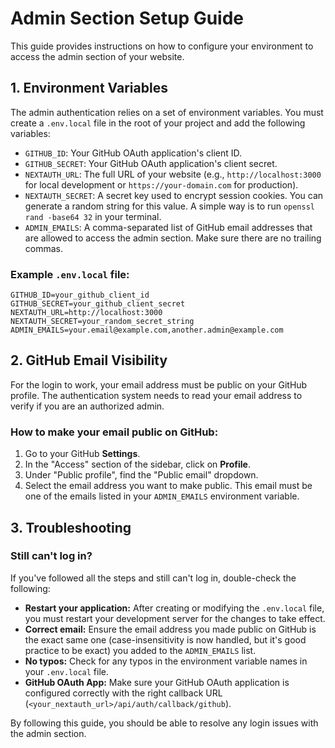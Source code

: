 # Admin Section Setup Guide

This guide provides instructions on how to configure your environment to access the admin section of your website.

## 1. Environment Variables

The admin authentication relies on a set of environment variables. You must create a `.env.local` file in the root of your project and add the following variables:

-   `GITHUB_ID`: Your GitHub OAuth application's client ID.
-   `GITHUB_SECRET`: Your GitHub OAuth application's client secret.
-   `NEXTAUTH_URL`: The full URL of your website (e.g., `http://localhost:3000` for local development or `https://your-domain.com` for production).
-   `NEXTAUTH_SECRET`: A secret key used to encrypt session cookies. You can generate a random string for this value. A simple way is to run `openssl rand -base64 32` in your terminal.
-   `ADMIN_EMAILS`: A comma-separated list of GitHub email addresses that are allowed to access the admin section. Make sure there are no trailing commas.

### Example `.env.local` file:

```
GITHUB_ID=your_github_client_id
GITHUB_SECRET=your_github_client_secret
NEXTAUTH_URL=http://localhost:3000
NEXTAUTH_SECRET=your_random_secret_string
ADMIN_EMAILS=your.email@example.com,another.admin@example.com
```

## 2. GitHub Email Visibility

For the login to work, your email address must be public on your GitHub profile. The authentication system needs to read your email address to verify if you are an authorized admin.

### How to make your email public on GitHub:

1.  Go to your GitHub **Settings**.
2.  In the "Access" section of the sidebar, click on **Profile**.
3.  Under "Public profile", find the "Public email" dropdown.
4.  Select the email address you want to make public. This email must be one of the emails listed in your `ADMIN_EMAILS` environment variable.

## 3. Troubleshooting

### Still can't log in?

If you've followed all the steps and still can't log in, double-check the following:

-   **Restart your application:** After creating or modifying the `.env.local` file, you must restart your development server for the changes to take effect.
-   **Correct email:** Ensure the email address you made public on GitHub is the exact same one (case-insensitivity is now handled, but it's good practice to be exact) you added to the `ADMIN_EMAILS` list.
-   **No typos:** Check for any typos in the environment variable names in your `.env.local` file.
-   **GitHub OAuth App:** Make sure your GitHub OAuth application is configured correctly with the right callback URL (`<your_nextauth_url>/api/auth/callback/github`).

By following this guide, you should be able to resolve any login issues with the admin section.
